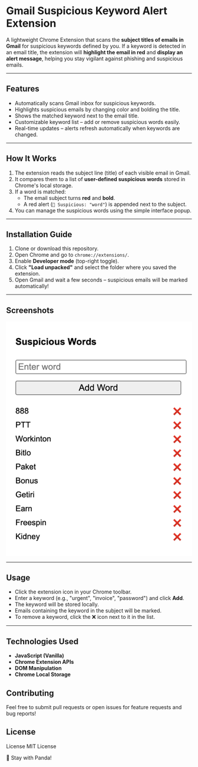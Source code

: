 # Gmail Suspicious Keyword Alert Extension

A lightweight Chrome Extension that scans the **subject titles of emails in Gmail** for suspicious keywords defined by you. If a keyword is detected in an email title, the extension will **highlight the email in red** and **display an alert message**, helping you stay vigilant against phishing and suspicious emails.

---

## Features

- Automatically scans Gmail inbox for suspicious keywords.
- Highlights suspicious emails by changing color and bolding the title.
- Shows the matched keyword next to the email title.
- Customizable keyword list – add or remove suspicious words easily.
- Real-time updates – alerts refresh automatically when keywords are changed.

---

## How It Works

1. The extension reads the subject line (title) of each visible email in Gmail.
2. It compares them to a list of **user-defined suspicious words** stored in Chrome's local storage.
3. If a word is matched:
   - The email subject turns **red** and **bold**.
   - A red alert (`🔴 Suspicious: "word"`) is appended next to the subject.
4. You can manage the suspicious words using the simple interface popup.

---

## Installation Guide

1. Clone or download this repository.
2. Open Chrome and go to `chrome://extensions/`.
3. Enable **Developer mode** (top-right toggle).
4. Click **"Load unpacked"** and select the folder where you saved the extension.
5. Open Gmail and wait a few seconds – suspicious emails will be marked automatically!

---

## Screenshots

![Screenshot](./screen-shot.png)

---

## Usage

- Click the extension icon in your Chrome toolbar.
- Enter a keyword (e.g., "urgent", "invoice", "password") and click **Add**.
- The keyword will be stored locally.
- Emails containing the keyword in the subject will be marked.
- To remove a keyword, click the ❌ icon next to it in the list.

---

## Technologies Used

- **JavaScript (Vanilla)**
- **Chrome Extension APIs**
- **DOM Manipulation**
- **Chrome Local Storage**

## Contributing

Feel free to submit pull requests or open issues for feature requests and bug reports!

## License

License
MIT License

🐼 Stay with Panda!

